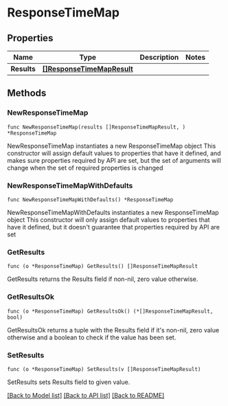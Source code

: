 # ResponseTimeMap

## Properties

Name | Type | Description | Notes
------------ | ------------- | ------------- | -------------
**Results** | [**[]ResponseTimeMapResult**](ResponseTimeMapResult.md) |  | 

## Methods

### NewResponseTimeMap

`func NewResponseTimeMap(results []ResponseTimeMapResult, ) *ResponseTimeMap`

NewResponseTimeMap instantiates a new ResponseTimeMap object
This constructor will assign default values to properties that have it defined,
and makes sure properties required by API are set, but the set of arguments
will change when the set of required properties is changed

### NewResponseTimeMapWithDefaults

`func NewResponseTimeMapWithDefaults() *ResponseTimeMap`

NewResponseTimeMapWithDefaults instantiates a new ResponseTimeMap object
This constructor will only assign default values to properties that have it defined,
but it doesn't guarantee that properties required by API are set

### GetResults

`func (o *ResponseTimeMap) GetResults() []ResponseTimeMapResult`

GetResults returns the Results field if non-nil, zero value otherwise.

### GetResultsOk

`func (o *ResponseTimeMap) GetResultsOk() (*[]ResponseTimeMapResult, bool)`

GetResultsOk returns a tuple with the Results field if it's non-nil, zero value otherwise
and a boolean to check if the value has been set.

### SetResults

`func (o *ResponseTimeMap) SetResults(v []ResponseTimeMapResult)`

SetResults sets Results field to given value.



[[Back to Model list]](../README.md#documentation-for-models) [[Back to API list]](../README.md#documentation-for-api-endpoints) [[Back to README]](../README.md)



